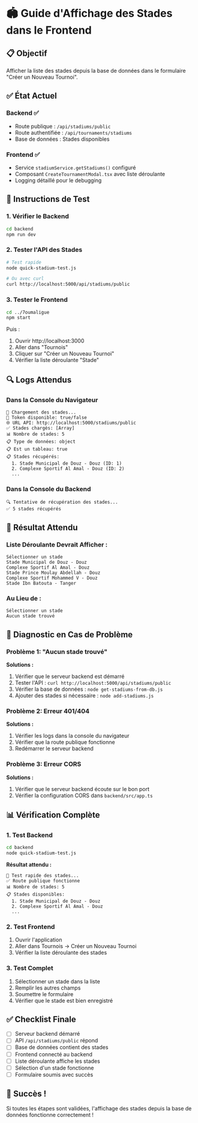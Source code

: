 # 🏟️ Guide d'Affichage des Stades dans le Frontend

## 📋 Objectif
Afficher la liste des stades depuis la base de données dans le formulaire "Créer un Nouveau Tournoi".

## ✅ État Actuel

### Backend ✅
- Route publique : `/api/stadiums/public`
- Route authentifiée : `/api/tournaments/stadiums`
- Base de données : Stades disponibles

### Frontend ✅
- Service `stadiumService.getStadiums()` configuré
- Composant `CreateTournamentModal.tsx` avec liste déroulante
- Logging détaillé pour le debugging

## 🚀 Instructions de Test

### 1. Vérifier le Backend
```bash
cd backend
npm run dev
```

### 2. Tester l'API des Stades
```bash
# Test rapide
node quick-stadium-test.js

# Ou avec curl
curl http://localhost:5000/api/stadiums/public
```

### 3. Tester le Frontend
```bash
cd ../7oumaligue
npm start
```

Puis :
1. Ouvrir http://localhost:3000
2. Aller dans "Tournois"
3. Cliquer sur "Créer un Nouveau Tournoi"
4. Vérifier la liste déroulante "Stade"

## 🔍 Logs Attendus

### Dans la Console du Navigateur
```
🔄 Chargement des stades...
🔑 Token disponible: true/false
🌐 URL API: http://localhost:5000/stadiums/public
✅ Stades chargés: [Array]
📊 Nombre de stades: 5
📋 Type de données: object
📋 Est un tableau: true
📋 Stades récupérés:
  1. Stade Municipal de Douz - Douz (ID: 1)
  2. Complexe Sportif Al Amal - Douz (ID: 2)
  ...
```

### Dans la Console du Backend
```
🔍 Tentative de récupération des stades...
✅ 5 stades récupérés
```

## 🎯 Résultat Attendu

### Liste Déroulante Devrait Afficher :
```
Sélectionner un stade
Stade Municipal de Douz - Douz
Complexe Sportif Al Amal - Douz
Stade Prince Moulay Abdellah - Douz
Complexe Sportif Mohammed V - Douz
Stade Ibn Batouta - Tanger
```

### Au Lieu de :
```
Sélectionner un stade
Aucun stade trouvé
```

## 🚨 Diagnostic en Cas de Problème

### Problème 1: "Aucun stade trouvé"
**Solutions :**
1. Vérifier que le serveur backend est démarré
2. Tester l'API : `curl http://localhost:5000/api/stadiums/public`
3. Vérifier la base de données : `node get-stadiums-from-db.js`
4. Ajouter des stades si nécessaire : `node add-stadiums.js`

### Problème 2: Erreur 401/404
**Solutions :**
1. Vérifier les logs dans la console du navigateur
2. Vérifier que la route publique fonctionne
3. Redémarrer le serveur backend

### Problème 3: Erreur CORS
**Solutions :**
1. Vérifier que le serveur backend écoute sur le bon port
2. Vérifier la configuration CORS dans `backend/src/app.ts`

## 📊 Vérification Complète

### 1. Test Backend
```bash
cd backend
node quick-stadium-test.js
```

**Résultat attendu :**
```
🧪 Test rapide des stades...
✅ Route publique fonctionne
📊 Nombre de stades: 5
📋 Stades disponibles:
  1. Stade Municipal de Douz - Douz
  2. Complexe Sportif Al Amal - Douz
  ...
```

### 2. Test Frontend
1. Ouvrir l'application
2. Aller dans Tournois → Créer un Nouveau Tournoi
3. Vérifier la liste déroulante des stades

### 3. Test Complet
1. Sélectionner un stade dans la liste
2. Remplir les autres champs
3. Soumettre le formulaire
4. Vérifier que le stade est bien enregistré

## ✅ Checklist Finale

- [ ] Serveur backend démarré
- [ ] API `/api/stadiums/public` répond
- [ ] Base de données contient des stades
- [ ] Frontend connecté au backend
- [ ] Liste déroulante affiche les stades
- [ ] Sélection d'un stade fonctionne
- [ ] Formulaire soumis avec succès

## 🎉 Succès !

Si toutes les étapes sont validées, l'affichage des stades depuis la base de données fonctionne correctement ! 